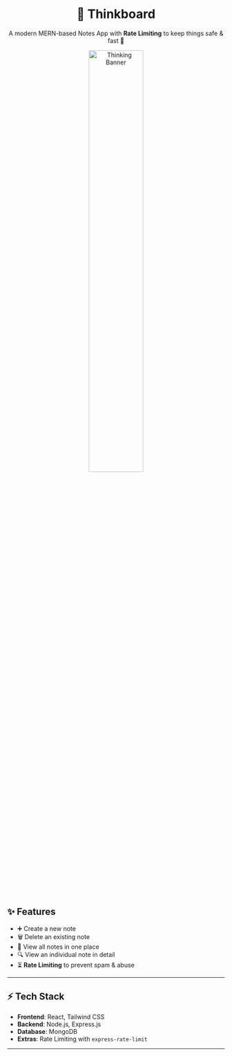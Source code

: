 <h1 align="center">📝 Thinkboard</h1>
<p align="center">
  A modern MERN-based Notes App with <b>Rate Limiting</b> to keep things safe & fast 🚀
</p>

<p align="center">
  <img src="https://media.giphy.com/media/v1.Y2lkPTc5MGI3NjExdzlydG51NGRsempnZDN3MzdzejF3czloMHRiMnA3bXcwdGs0MmsxYiZlcD12MV9naWZzX3NlYXJjaCZjdD1n/d3mlE7uhX8KFgEmY/giphy.gif" width="50%" alt="Thinking Banner"/>
</p>



## ✨ Features

- ➕ Create a new note  
- 🗑️ Delete an existing note  
- 📑 View all notes in one place  
- 🔍 View an individual note in detail  
- ⏳ **Rate Limiting** to prevent spam & abuse  

---

## ⚡ Tech Stack

- **Frontend**: React, Tailwind CSS  
- **Backend**: Node.js, Express.js  
- **Database**: MongoDB  
- **Extras**: Rate Limiting with `express-rate-limit`  

---



